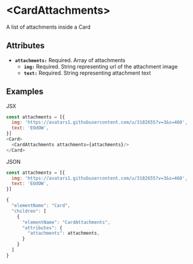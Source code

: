 # &lt;CardAttachments&gt;

A list of attachments inside a Card

## Attributes

* **`attachments:`** Required. Array of attachments
  * **`img:`** Required. String representing url of the attachment image
  * **`text:`** Required. String representing attachment text


## Examples

JSX
```js
const attachments = [{
  img: 'https://avatars1.githubusercontent.com/u/3182655?v=3&s=460',
  text: 'EOdOW',
}]
<Card>
  <CardAttachments attachments={attachments}/>
</Card>
```

JSON
```js
const attachments = [{
  img: 'https://avatars1.githubusercontent.com/u/3182655?v=3&s=460',
  text: 'EOdOW',
}]

{
  "elementName": "Card",
  "children": [
    {
      "elementName": "CardAttachments",
      "attributes": {
        "attachments": attachments,
      }
    }
  ]
}
```
